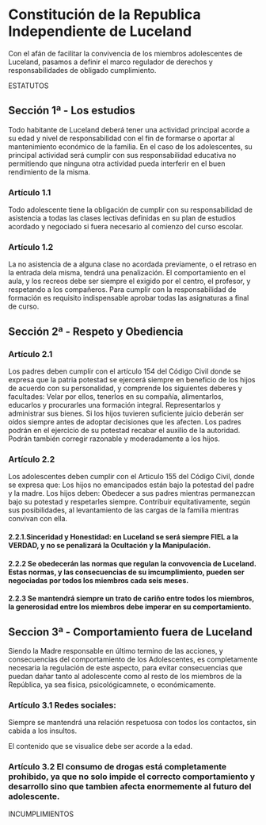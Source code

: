 # Constitución de la Republica Independiente de Luceland

Con el afán de facilitar la convivencia de los miembros adolescentes de Luceland, pasamos a definir el marco regulador de derechos y responsabilidades de obligado cumplimiento.

ESTATUTOS

## Sección 1ª - Los estudios

Todo habitante de Luceland deberá tener una actividad principal acorde a su edad y nivel de responsabilidad con el fin de formarse o aportar al mantenimiento económico de la familia. En el caso de los adolescentes, su principal actividad será cumplir con sus responsabilidad educativa no permitiendo que ninguna otra actividad pueda interferir en el buen rendimiento de la misma.

### Artículo 1.1

Todo adolescente tiene la obligación de cumplir con su responsabilidad de asistencia a todas las clases lectivas definidas en su plan de estudios acordado y negociado si fuera necesario al comienzo del curso escolar.

### Artículo 1.2

La no asistencia de a alguna clase no acordada previamente, o el retraso en la entrada dela misma, tendrá una penalización.
El comportamiento en el aula, y los recreos debe ser siempre el exigido por el centro, el profesor, y respetando a los compañeros.
Para cumplir con la responsabilidad de formación es requisito indispensable aprobar todas las asignaturas a final de curso.

## Sección 2ª - Respeto y Obediencia

### Artículo 2.1 

Los padres deben cumplir con el artículo 154 del Código Civil donde se expresa que la patria potestad se ejercerá siempre en beneficio de los hijos de acuerdo con su personalidad, y comprende los siguientes deberes y facultades:
Velar por ellos, tenerlos en su compañía, alimentarlos, educarlos y procurarles una formación integral.
Representarlos y administrar sus bienes.
Si los hijos tuvieren suficiente juicio deberán ser oídos siempre antes de adoptar decisiones que les afecten.
Los padres podrán en el ejercicio de su potestad recabar el auxilio de la autoridad. Podrán también corregir razonable y moderadamente a los hijos.

### Artículo 2.2 

Los adolescentes deben cumplir con el Articulo 155 del Código Civil, donde se expresa que: Los hijos no emancipados están bajo la potestad del padre y la madre. Los hijos deben: Obedecer a sus padres mientras permanezcan bajo su potestad y respetarles siempre. Contribuir equitativamente, según sus posibilidades, al levantamiento de las cargas de la familia mientras convivan con ella.

#### 2.2.1.Sinceridad y Honestidad: en Luceland se será siempre FIEL a la VERDAD, y no se penalizará la Ocultación y la Manipulación.

#### 2.2.2 Se obedecerán las normas que regulan la convovencia de Luceland. Estas normas, y las consecuencias de su imcumplimiento, pueden ser negociadas por todos los miembros cada seis meses.

#### 2.2.3 Se mantendrá siempre un trato de cariño entre todos los miembros, la generosidad entre los miembros debe imperar en su comportamiento.

## Seccion 3ª - Comportamiento fuera de Luceland

Siendo la Madre responsable en último termino de las acciones, y consecuencias del comportamiento de los Adolescentes, es completamente necesaria la regulación de este aspecto, para evitar consecuencias que puedan dañar tanto al adolescente como al resto de los miembros de la República, ya sea fisica, psicológicamnete, o económicamente.

### Artículo 3.1 Redes sociales: 

Siempre se mantendrá una relación respetuosa con todos los contactos, sin cabida a los insultos. 

El contenido que se visualice debe ser acorde a la edad.

### Artículo 3.2 El consumo de drogas está completamente prohibido, ya que no solo impide el correcto comportamiento y desarrollo sino que tambien afecta enormemente al futuro del adolescente. 

INCUMPLIMIENTOS

